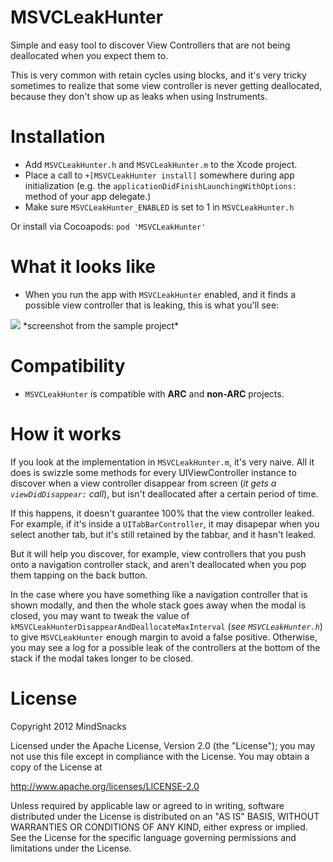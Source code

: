 MSVCLeakHunter
==============

Simple and easy tool to discover View Controllers that are not being deallocated when you expect them to.

This is very common with retain cycles using blocks, and it's very tricky sometimes to realize that some view controller is never getting deallocated, because they don't show up as leaks when using Instruments.

# Installation

- Add ```MSVCLeakHunter.h``` and ```MSVCLeakHunter.m``` to the Xcode project.
- Place a call to ```+[MSVCLeakHunter install]``` somewhere during app initialization (e.g. the ```applicationDidFinishLaunchingWithOptions:``` method of your app delegate.)
- Make sure ```MSVCLeakHunter_ENABLED``` is set to 1 in ```MSVCLeakHunter.h```

Or install via Cocoapods: `pod 'MSVCLeakHunter'`

# What it looks like

- When you run the app with ```MSVCLeakHunter``` enabled, and it finds a possible view controller that is leaking, this is what you'll see:

<img src="http://f.cl.ly/items/0Y013H42412v2E0H0Y1K/Screen%20Shot%202012-10-20%20at%206.13.27%20PM.png" />
*screenshot from the sample project*

# Compatibility

- ```MSVCLeakHunter``` is compatible with **ARC** and **non-ARC** projects.

# How it works

If you look at the implementation in ```MSVCLeakHunter.m```, it's very naive. All it does is swizzle some methods for every UIViewController instance to discover when a view controller disappear from screen (*it gets a ```viewDidDisappear:``` call*), but isn't deallocated after a certain period of time.

If this happens, it doesn't guarantee 100% that the view controller leaked. For example, if it's inside a ```UITabBarController```, it may disapepar when you select another tab, but it's still retained by the tabbar, and it hasn't leaked.

But it will help you discover, for example, view controllers that you push onto a navigation controller stack, and aren't deallocated when you pop them tapping on the back button.

In the case where you have something like a navigation controller that is shown modally, and then the whole stack goes away when the modal is closed, you may want to tweak the value of ```kMSVCLeakHunterDisappearAndDeallocateMaxInterval``` (*see ```MSVCLeakHunter.h```*) to give ```MSVCLeakHunter``` enough margin to avoid a false positive. Otherwise, you may see a log for a possible leak of the controllers at the bottom of the stack if the modal takes longer to be closed.

# License

Copyright 2012 MindSnacks

Licensed under the Apache License, Version 2.0 (the "License");
you may not use this file except in compliance with the License.
You may obtain a copy of the License at

http://www.apache.org/licenses/LICENSE-2.0

Unless required by applicable law or agreed to in writing, software
distributed under the License is distributed on an "AS IS" BASIS,
WITHOUT WARRANTIES OR CONDITIONS OF ANY KIND, either express or implied.
See the License for the specific language governing permissions and
limitations under the License.